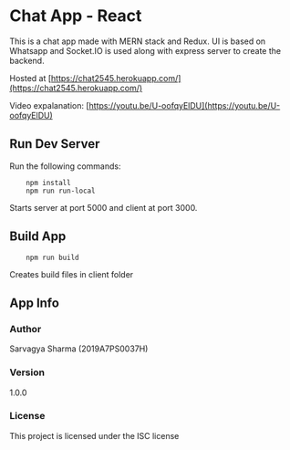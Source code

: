 # Chat App - React

This is a chat app made with MERN stack and Redux. UI is based on Whatsapp and Socket.IO is used along with express server to create the backend.

Hosted at [https://chat2545.herokuapp.com/](https://chat2545.herokuapp.com/)

Video expalanation: [https://youtu.be/U-oofqyElDU](https://youtu.be/U-oofqyElDU)

## Run Dev Server

Run the following commands:

```
    npm install
    npm run run-local
```

Starts server at port 5000 and client at port 3000.

## Build App

```
    npm run build
```

Creates build files in client folder

## App Info

### Author

Sarvagya Sharma (2019A7PS0037H)

### Version

1.0.0

### License

This project is licensed under the ISC license